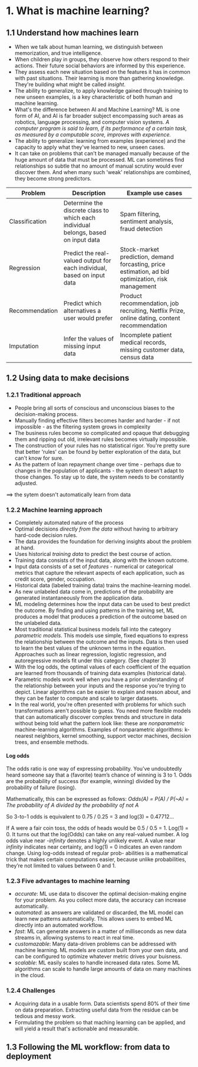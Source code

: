 # 1. What is machine learning?

## 1.1 Understand how machines learn
- When we talk about human learning, we distinguish between memorization, and true intelligence.
- When children play in groups, they observe how others respond to their actions. Their future social behaviors are informed by this experience.
- They assess each new situation based on the features it has in common with past situations. Their learning is more than gathering knowledge. They're building what might be called *insight*.
- The ability to generalize, to apply knowledge gained through training to new unseen examples, is a key characteristic of both human and machine learning.
- What's the difference between AI and Machine Learning? ML is one form of AI, and AI is far broader subject encompassing such areas as robotics, language processing, and computer vision systems. *A computer program is said to learn, if its performance of a certain task, as measured by a computable score, improves with experience.*
- The ability to generalize: learning from examples (experience) and the capacity to apply what they've learned to new, unseen cases.
- It can take on problems that can't be managed manually because of the huge amount of data that must be processed. ML can sometimes find relationships so subtle that no amount of manual scrutiny would ever discover them. And when many such 'weak' relationships are combined, they become strong predictors.

Problem | Description | Example use cases
--- | --- | ---
Classification | Determine the discrete class to which each individual belongs, based on input data | Spam filtering, sentiment analysis, fraud detection
Regression | Predict the real-valued output for each individual, based on input data | Stock-market prediction, demand forcasting, price estimation, ad bid optimization, risk management
Recommendation | Predict which alternatives a user would prefer | Product recommendation, job recruiting, Netflix Prize, online dating, content recommendation
Imputation | Infer the values of missing input data | Incomplete patient medical records, missing customer data, census data

## 1.2 Using data to make decisions
### 1.2.1 Traditional approach
- People bring all sorts of conscious and unconscious biases to the decision-making process.
- Manually finding effective filters becomes harder and harder - if not impossible - as the filtering system grows in complexity
- The business rules become so complicated and opaque that debugging them and ripping out old, irrelevant rules becomes virtually impossible.
- The construction of your rules has no statistical rigor. You're pretty sure that better 'rules' can be found by better exploration of the data, but can't know for sure.
- As the pattern of loan repayment change over time - perhaps due to changes in the population of applicants - the system doesn't adapt to those changes. To stay up to date, the system needs to be constantly  adjusted.

==> the sytem doesn't automatically learn from data

### 1.2.2 Machine learning approach
- Completely automated nature of the process
- Optimal decisions *directly from the data* without having to arbitrary hard-code decision rules.
- The data provides the foundation for deriving insights about the problem at hand.
- Uses historical *training data* to predict the best course of action.
- Training data consists of the input data, along with the known outcome.
- Input data consists of a set of *features* - numerical or categorical metrics that capture the relevant aspects of each application, such as credit score, gender, occupation.
- Historical data (labeled training data) trains the machine-learning model.
- As new unlabeled data come in, predictions of the probability are generated instantaneously from the application data.
- ML modeling determines how the input data can be used to best predict the outcome. By finding and using patterns in the training set, ML produces a model that produces a prediction of the outcome based on the unlabeled data.
- Most traditional statistical business models fall into the category *parametric models*. This models use simple, fixed equations to express the relationship between the outcome and the inputs. Data is then used to learn the best values of the unknown terms in the equation. Approaches such as linear regression, logistic regression, and autoregressive models fit under this category. (See chapter 3)
- With the log odds, the optimal values of each coefficient of the equation are learned from thousands of training data examples (historical data).
- Parametric models work well when you have a prior understanding of the relationship between your inputs and the response you're trying to depict. Linear algorithms can be easier to explain and reason about, and they can be faster to compute and scale to larger datasets.
- In the real world, you're often presented with problems for which such transformations aren't possible to guess. You need more flexible models that can automatically discover complex trends and structure in data without being told what the pattern look like: these are *nonparametric* machine-learning algorithms. Examples of nonparametric algorithms: k-nearest neighbors, kernel smoothing, support vector machines, decision trees, and ensemble methods.

#### Log odds
The odds ratio is one way of expressing probability. You’ve undoubtedly heard someone say that a (favorite) team’s chance of winning is 3 to 1. Odds are the probability of success (for example, winning) divided by the probability of failure (losing).

Mathematically, this can be expressed as follows:
*Odds(A) = P(A) / P(~A) = The probability of A divided by the probability of not A*

So 3-to-1 odds is equivalent to 0.75 / 0.25 = 3 and log(3) = 0.47712...

If A were a fair coin toss, the odds of heads would be 0.5 / 0.5 = 1. Log(1) = 0. It turns out that the log(Odds) can take on any real-valued number. A log odds value near *-infinity* denotes a highly unlikely event. A value near *infinity* indicates near certainty, and log(1) = 0 indicates an even random change. Using log-odds instead of regular prob- abilities is a mathematical trick that makes certain computations easier, because unlike probabilities, they’re not limited to values between 0 and 1.

### 1.2.3 Five advantages to machine learning
- *accurate*: ML use data to discover the optimal decision-making engine for your problem. As you collect more data, the accuracy can increase automatically.
- *automated*: as answers are validated or discarded, the ML model can learn new patterns automatically. This allows users to embed ML directly into an automated workflow.
- *fast*: ML can generate answers in a matter of milliseconds as new data streams in, allowing systems to react in real time.
- *customazable*: Many data-driven problems can be addressed with machine learning. ML models are custom built from your own data, and can be configured to optimize whatever metric drives your buisness.
- *scalable*: ML easily scales to handle increased data rates. Some ML algorithms can scale to handle large amounts of data on many machines in the cloud.

### 1.2.4 Challenges
- Acquiring data in a usable form. Data scientists spend 80% of their time on data preparation. Extracting useful data from the residue can be tedious and messy work.
- Formulating the problem so that maching learning can be applied, and will yield a result that's actionable and measurable.


## 1.3 Following the ML workflow: from data to deployment


